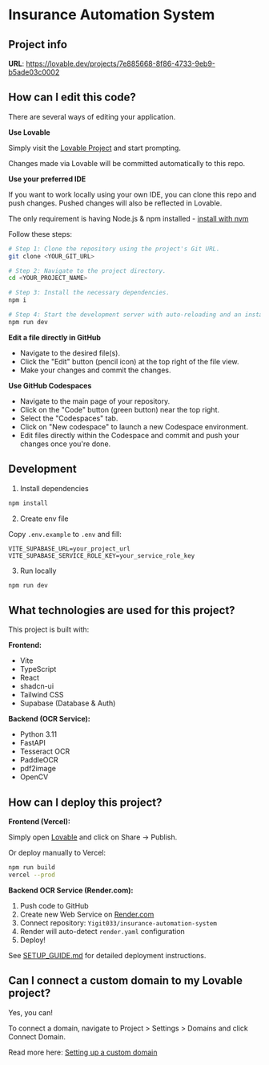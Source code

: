 # Insurance Automation System

## Project info

**URL**: https://lovable.dev/projects/7e885668-8f86-4733-9eb9-b5ade03c0002

## How can I edit this code?

There are several ways of editing your application.

**Use Lovable**

Simply visit the [Lovable Project](https://lovable.dev/projects/7e885668-8f86-4733-9eb9-b5ade03c0002) and start prompting.

Changes made via Lovable will be committed automatically to this repo.

**Use your preferred IDE**

If you want to work locally using your own IDE, you can clone this repo and push changes. Pushed changes will also be reflected in Lovable.

The only requirement is having Node.js & npm installed - [install with nvm](https://github.com/nvm-sh/nvm#installing-and-updating)

Follow these steps:

```sh
# Step 1: Clone the repository using the project's Git URL.
git clone <YOUR_GIT_URL>

# Step 2: Navigate to the project directory.
cd <YOUR_PROJECT_NAME>

# Step 3: Install the necessary dependencies.
npm i

# Step 4: Start the development server with auto-reloading and an instant preview.
npm run dev
```

**Edit a file directly in GitHub**

- Navigate to the desired file(s).
- Click the "Edit" button (pencil icon) at the top right of the file view.
- Make your changes and commit the changes.

**Use GitHub Codespaces**

- Navigate to the main page of your repository.
- Click on the "Code" button (green button) near the top right.
- Select the "Codespaces" tab.
- Click on "New codespace" to launch a new Codespace environment.
- Edit files directly within the Codespace and commit and push your changes once you're done.

## Development

1. Install dependencies

```bash
npm install
```

2. Create env file

Copy `.env.example` to `.env` and fill:

```env
VITE_SUPABASE_URL=your_project_url
VITE_SUPABASE_SERVICE_ROLE_KEY=your_service_role_key
```

3. Run locally

```bash
npm run dev
```

## What technologies are used for this project?

This project is built with:

**Frontend:**
- Vite
- TypeScript
- React
- shadcn-ui
- Tailwind CSS
- Supabase (Database & Auth)

**Backend (OCR Service):**
- Python 3.11
- FastAPI
- Tesseract OCR
- PaddleOCR
- pdf2image
- OpenCV

## How can I deploy this project?

**Frontend (Vercel):**

Simply open [Lovable](https://lovable.dev/projects/7e885668-8f86-4733-9eb9-b5ade03c0002) and click on Share -> Publish.

Or deploy manually to Vercel:
```bash
npm run build
vercel --prod
```

**Backend OCR Service (Render.com):**

1. Push code to GitHub
2. Create new Web Service on [Render.com](https://render.com)
3. Connect repository: `Yigit033/insurance-automation-system`
4. Render will auto-detect `render.yaml` configuration
5. Deploy!

See [SETUP_GUIDE.md](./SETUP_GUIDE.md) for detailed deployment instructions.

## Can I connect a custom domain to my Lovable project?

Yes, you can!

To connect a domain, navigate to Project > Settings > Domains and click Connect Domain.

Read more here: [Setting up a custom domain](https://docs.lovable.dev/tips-tricks/custom-domain#step-by-step-guide)
 
 